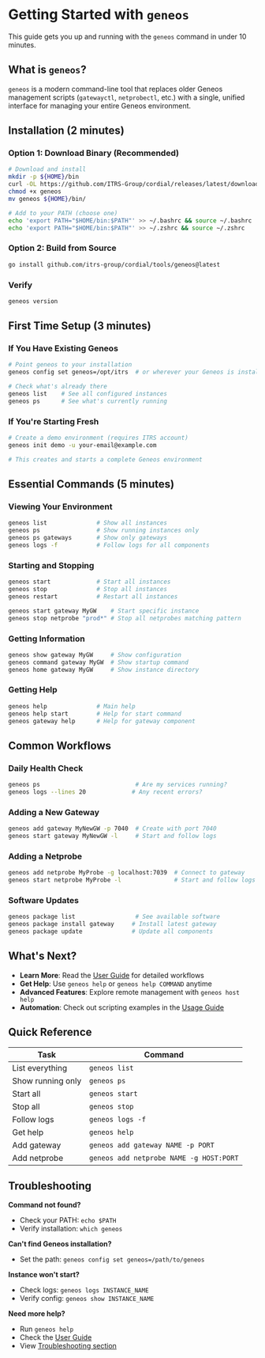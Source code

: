 # Getting Started with `geneos`

This guide gets you up and running with the `geneos` command in under 10 minutes.

## What is `geneos`?

`geneos` is a modern command-line tool that replaces older Geneos management scripts (`gatewayctl`, `netprobectl`, etc.) with a single, unified interface for managing your entire Geneos environment.

## Installation (2 minutes)

### Option 1: Download Binary (Recommended)
```bash
# Download and install
mkdir -p ${HOME}/bin
curl -OL https://github.com/ITRS-Group/cordial/releases/latest/download/geneos
chmod +x geneos
mv geneos ${HOME}/bin/

# Add to your PATH (choose one)
echo 'export PATH="$HOME/bin:$PATH"' >> ~/.bashrc && source ~/.bashrc  # Bash
echo 'export PATH="$HOME/bin:$PATH"' >> ~/.zshrc && source ~/.zshrc    # Zsh
```

### Option 2: Build from Source
```bash
go install github.com/itrs-group/cordial/tools/geneos@latest
```

### Verify
```bash
geneos version
```

## First Time Setup (3 minutes)

### If You Have Existing Geneos
```bash
# Point geneos to your installation
geneos config set geneos=/opt/itrs  # or wherever your Geneos is installed

# Check what's already there
geneos list    # See all configured instances  
geneos ps      # See what's currently running
```

### If You're Starting Fresh
```bash
# Create a demo environment (requires ITRS account)
geneos init demo -u your-email@example.com

# This creates and starts a complete Geneos environment
```

## Essential Commands (5 minutes)

### Viewing Your Environment
```bash
geneos list              # Show all instances
geneos ps                # Show running instances only
geneos ps gateways       # Show only gateways
geneos logs -f           # Follow logs for all components
```

### Starting and Stopping
```bash
geneos start             # Start all instances
geneos stop              # Stop all instances
geneos restart           # Restart all instances

geneos start gateway MyGW    # Start specific instance
geneos stop netprobe "prod*" # Stop all netprobes matching pattern
```

### Getting Information
```bash
geneos show gateway MyGW     # Show configuration
geneos command gateway MyGW  # Show startup command
geneos home gateway MyGW     # Show instance directory
```

### Getting Help
```bash
geneos help              # Main help
geneos help start        # Help for start command
geneos gateway help      # Help for gateway component
```

## Common Workflows

### Daily Health Check
```bash
geneos ps                           # Are my services running?
geneos logs --lines 20             # Any recent errors?
```

### Adding a New Gateway
```bash
geneos add gateway MyNewGW -p 7040  # Create with port 7040
geneos start gateway MyNewGW -l     # Start and follow logs
```

### Adding a Netprobe
```bash
geneos add netprobe MyProbe -g localhost:7039  # Connect to gateway
geneos start netprobe MyProbe -l               # Start and follow logs
```

### Software Updates
```bash
geneos package list                 # See available software
geneos package install gateway     # Install latest gateway
geneos package update              # Update all components
```

## What's Next?

- **Learn More**: Read the [User Guide](USER_GUIDE.md) for detailed workflows
- **Get Help**: Use `geneos help` or `geneos help COMMAND` anytime
- **Advanced Features**: Explore remote management with `geneos host help`
- **Automation**: Check out scripting examples in the [Usage Guide](USAGE.md)

## Quick Reference

| Task | Command |
|------|---------|
| List everything | `geneos list` |
| Show running only | `geneos ps` |
| Start all | `geneos start` |
| Stop all | `geneos stop` |
| Follow logs | `geneos logs -f` |
| Get help | `geneos help` |
| Add gateway | `geneos add gateway NAME -p PORT` |
| Add netprobe | `geneos add netprobe NAME -g HOST:PORT` |

## Troubleshooting

**Command not found?**
- Check your PATH: `echo $PATH`
- Verify installation: `which geneos`

**Can't find Geneos installation?**
- Set the path: `geneos config set geneos=/path/to/geneos`

**Instance won't start?**
- Check logs: `geneos logs INSTANCE_NAME`
- Verify config: `geneos show INSTANCE_NAME`

**Need more help?**
- Run `geneos help`
- Check the [User Guide](USER_GUIDE.md)
- View [Troubleshooting section](USER_GUIDE.md#troubleshooting)